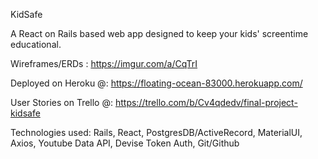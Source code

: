 KidSafe

A React on Rails based web app designed to keep your kids' screentime educational.

Wireframes/ERDs : https://imgur.com/a/CqTrI

Deployed on Heroku @: https://floating-ocean-83000.herokuapp.com/

User Stories on Trello @: https://trello.com/b/Cv4qdedv/final-project-kidsafe

Technologies used: Rails, React, PostgresDB/ActiveRecord, MaterialUI, Axios, Youtube Data API, Devise Token Auth, Git/Github
